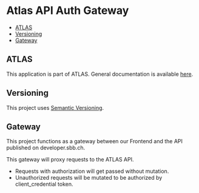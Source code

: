 # Atlas API Auth Gateway

<!-- toc -->

- [ATLAS](#atlas)
- [Versioning](#versioning)
- [Gateway](#gateway)

<!-- tocstop -->

## ATLAS

This application is part of ATLAS. General documentation is
available [here](https://code.sbb.ch/projects/KI_ATLAS/repos/atlas/browse/README.md).

## Versioning

This project uses [Semantic Versioning](https://semver.org/).

## Gateway

This project functions as a gateway between our Frontend and the API published on developer.sbb.ch.

This gateway will proxy requests to the ATLAS API.

- Requests with authorization will get passed without mutation.
- Unauthorized requests will be mutated to be authorized by client_credential token. 
